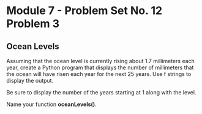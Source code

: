 # Module 7 - Problem Set No. 12 Problem 3

## Ocean Levels

Assuming that the ocean level is currently rising about 1.7 millimeters each year, create a Python program that displays the number of millimeters that the ocean will have risen each year for the next 25 years. Use f strings to display the output.

Be sure to display the number of the years starting at 1 along with the level.

Name your function **oceanLevels()**.